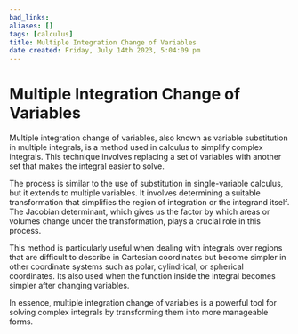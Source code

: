 ```yaml
---
bad_links: 
aliases: []
tags: [calculus]
title: Multiple Integration Change of Variables
date created: Friday, July 14th 2023, 5:04:09 pm
---
```

# Multiple Integration Change of Variables

Multiple integration change of variables, also known as variable substitution in multiple integrals, is a method used in calculus to simplify complex integrals. This technique involves replacing a set of variables with another set that makes the integral easier to solve.

The process is similar to the use of substitution in single-variable calculus, but it extends to multiple variables. It involves determining a suitable transformation that simplifies the region of integration or the integrand itself. The Jacobian determinant, which gives us the factor by which areas or volumes change under the transformation, plays a crucial role in this process.

This method is particularly useful when dealing with integrals over regions that are difficult to describe in Cartesian coordinates but become simpler in other coordinate systems such as polar, cylindrical, or spherical coordinates. Its also used when the function inside the integral becomes simpler after changing variables.

In essence, multiple integration change of variables is a powerful tool for solving complex integrals by transforming them into more manageable forms.
